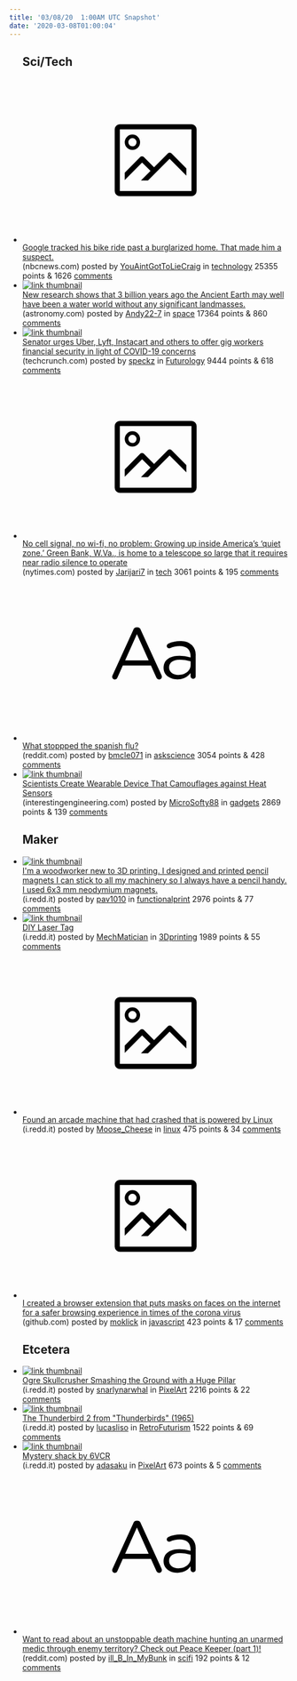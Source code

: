 ```yaml
---
title: '03/08/20  1:00AM UTC Snapshot'
date: '2020-03-08T01:00:04'
---
```

<ul>
<h2>Sci/Tech</h2>

<li><a href='https://www.nbcnews.com/news/us-news/google-tracked-his-bike-ride-past-burglarized-home-made-him-n1151761'><svg version='1.1' viewBox='-34 -14 104 64' preserveAspectRatio='xMidYMid meet' xmlns='http://www.w3.org/2000/svg' xmlns:xlink='http://www.w3.org/1999/xlink'>
    <title>link thumbnail</title>
    <path d='M32,4H4A2,2,0,0,0,2,6V30a2,2,0,0,0,2,2H32a2,2,0,0,0,2-2V6A2,2,0,0,0,32,4ZM4,30V6H32V30Z'></path>
    <path d='M8.92,14a3,3,0,1,0-3-3A3,3,0,0,0,8.92,14Zm0-4.6A1.6,1.6,0,1,1,7.33,11,1.6,1.6,0,0,1,8.92,9.41Z'></path>
    <path d='M22.78,15.37l-5.4,5.4-4-4a1,1,0,0,0-1.41,0L5.92,22.9v2.83l6.79-6.79L16,22.18l-3.75,3.75H15l8.45-8.45L30,24V21.18l-5.81-5.81A1,1,0,0,0,22.78,15.37Z'></path>
    </svg></a><div><div class='linkTitle'><a href='https://www.nbcnews.com/news/us-news/google-tracked-his-bike-ride-past-burglarized-home-made-him-n1151761'>Google tracked his bike ride past a burglarized home. That made him a suspect.</a></div>(nbcnews.com) posted by <a href='https://www.reddit.com/user/YouAintGotToLieCraig'>YouAintGotToLieCraig</a> in <a href='https://www.reddit.com/r/technology'>technology</a> 25355 points & 1626 <a href='https://www.reddit.com/r/technology/comments/fev85o/google_tracked_his_bike_ride_past_a_burglarized/'>comments</a></div></li>

<li><a href='https://astronomy.com/news/2020/03/ancient-earth-may-have-been-a-water-world-without-any-dry-land'><img src='https://b.thumbs.redditmedia.com/JBPbdD1oDYybOs7Ppds9wypkeReB8lB4b5j0PZW5YZE.jpg' alt='link thumbnail'></a><div><div class='linkTitle'><a href='https://astronomy.com/news/2020/03/ancient-earth-may-have-been-a-water-world-without-any-dry-land'>New research shows that 3 billion years ago the Ancient Earth may well have been a water world without any significant landmasses.</a></div>(astronomy.com) posted by <a href='https://www.reddit.com/user/Andy22-7'>Andy22-7</a> in <a href='https://www.reddit.com/r/space'>space</a> 17364 points & 860 <a href='https://www.reddit.com/r/space/comments/fev8na/new_research_shows_that_3_billion_years_ago_the/'>comments</a></div></li>

<li><a href='https://techcrunch.com/2020/03/06/senator-urges-uber-lyft-instacart-and-others-to-offer-gig-workers-financial-security-in-light-of-covid-19-concerns/'><img src='https://b.thumbs.redditmedia.com/AST7XUivvdB_maOsk57TgIdnqqZ4RyeY5vj_hT4m97E.jpg' alt='link thumbnail'></a><div><div class='linkTitle'><a href='https://techcrunch.com/2020/03/06/senator-urges-uber-lyft-instacart-and-others-to-offer-gig-workers-financial-security-in-light-of-covid-19-concerns/'>Senator urges Uber, Lyft, Instacart and others to offer gig workers financial security in light of COVID-19 concerns</a></div>(techcrunch.com) posted by <a href='https://www.reddit.com/user/speckz'>speckz</a> in <a href='https://www.reddit.com/r/Futurology'>Futurology</a> 9444 points & 618 <a href='https://www.reddit.com/r/Futurology/comments/feve8a/senator_urges_uber_lyft_instacart_and_others_to/'>comments</a></div></li>

<li><a href='https://www.nytimes.com/2020/03/06/us/green-bank-west-virginia-quiet-zone.html?action=click&amp;module=Well&amp;pgtype=Homepage&amp;section=US%20News'><svg version='1.1' viewBox='-34 -14 104 64' preserveAspectRatio='xMidYMid meet' xmlns='http://www.w3.org/2000/svg' xmlns:xlink='http://www.w3.org/1999/xlink'>
    <title>link thumbnail</title>
    <path d='M32,4H4A2,2,0,0,0,2,6V30a2,2,0,0,0,2,2H32a2,2,0,0,0,2-2V6A2,2,0,0,0,32,4ZM4,30V6H32V30Z'></path>
    <path d='M8.92,14a3,3,0,1,0-3-3A3,3,0,0,0,8.92,14Zm0-4.6A1.6,1.6,0,1,1,7.33,11,1.6,1.6,0,0,1,8.92,9.41Z'></path>
    <path d='M22.78,15.37l-5.4,5.4-4-4a1,1,0,0,0-1.41,0L5.92,22.9v2.83l6.79-6.79L16,22.18l-3.75,3.75H15l8.45-8.45L30,24V21.18l-5.81-5.81A1,1,0,0,0,22.78,15.37Z'></path>
    </svg></a><div><div class='linkTitle'><a href='https://www.nytimes.com/2020/03/06/us/green-bank-west-virginia-quiet-zone.html?action=click&amp;module=Well&amp;pgtype=Homepage&amp;section=US%20News'>No cell signal, no wi-fi, no problem: Growing up inside America’s ‘quiet zone.’ Green Bank, W.Va., is home to a telescope so large that it requires near radio silence to operate</a></div>(nytimes.com) posted by <a href='https://www.reddit.com/user/Jarijari7'>Jarijari7</a> in <a href='https://www.reddit.com/r/tech'>tech</a> 3061 points & 195 <a href='https://www.reddit.com/r/tech/comments/feu402/no_cell_signal_no_wifi_no_problem_growing_up/'>comments</a></div></li>

<li><a href='https://www.reddit.com/r/askscience/comments/feytfj/what_stoppped_the_spanish_flu/'><svg version='1.1' viewBox='-34 -12 104 64' preserveAspectRatio='xMidYMid slice' xmlns='http://www.w3.org/2000/svg' xmlns:xlink='http://www.w3.org/1999/xlink'>
    <title>text link thumbnail</title>
    <path d='M12.19,8.84a1.45,1.45,0,0,0-1.4-1h-.12a1.46,1.46,0,0,0-1.42,1L1.14,26.56a1.29,1.29,0,0,0-.14.59,1,1,0,0,0,1,1,1.12,1.12,0,0,0,1.08-.77l2.08-4.65h11l2.08,4.59a1.24,1.24,0,0,0,1.12.83,1.08,1.08,0,0,0,1.08-1.08,1.64,1.64,0,0,0-.14-.57ZM6.08,20.71l4.59-10.22,4.6,10.22Z'>
    </path>
    <path d='M32.24,14.78A6.35,6.35,0,0,0,27.6,13.2a11.36,11.36,0,0,0-4.7,1,1,1,0,0,0-.58.89,1,1,0,0,0,.94.92,1.23,1.23,0,0,0,.39-.08,8.87,8.87,0,0,1,3.72-.81c2.7,0,4.28,1.33,4.28,3.92v.5a15.29,15.29,0,0,0-4.42-.61c-3.64,0-6.14,1.61-6.14,4.64v.05c0,2.95,2.7,4.48,5.37,4.48a6.29,6.29,0,0,0,5.19-2.48V26.9a1,1,0,0,0,1,1,1,1,0,0,0,1-1.06V19A5.71,5.71,0,0,0,32.24,14.78Zm-.56,7.7c0,2.28-2.17,3.89-4.81,3.89-1.94,0-3.61-1.06-3.61-2.86v-.06c0-1.8,1.5-3,4.2-3a15.2,15.2,0,0,1,4.22.61Z'>
    </path>
    </svg></a><div><div class='linkTitle'><a href='https://www.reddit.com/r/askscience/comments/feytfj/what_stoppped_the_spanish_flu/'>What stoppped the spanish flu?</a></div>(reddit.com) posted by <a href='https://www.reddit.com/user/bmcle071'>bmcle071</a> in <a href='https://www.reddit.com/r/askscience'>askscience</a> 3054 points & 428 <a href='https://www.reddit.com/r/askscience/comments/feytfj/what_stoppped_the_spanish_flu/'>comments</a></div></li>

<li><a href='https://interestingengineering.com/scientists-create-wearable-device-that-camouflages-against-heat-sensors'><img src='https://b.thumbs.redditmedia.com/Kh5oH45OOQxljUDjI85zYUpOhgo2teVrMZbEziH4ZTQ.jpg' alt='link thumbnail'></a><div><div class='linkTitle'><a href='https://interestingengineering.com/scientists-create-wearable-device-that-camouflages-against-heat-sensors'>Scientists Create Wearable Device That Camouflages against Heat Sensors</a></div>(interestingengineering.com) posted by <a href='https://www.reddit.com/user/MicroSofty88'>MicroSofty88</a> in <a href='https://www.reddit.com/r/gadgets'>gadgets</a> 2869 points & 139 <a href='https://www.reddit.com/r/gadgets/comments/feyd7j/scientists_create_wearable_device_that/'>comments</a></div></li>

<h2>Maker</h2>

<li><a href='https://i.redd.it/3wz3efotc9l41.jpg'><img src='https://b.thumbs.redditmedia.com/GsdS5kRBoVs0HxU41wJDchVLhl1dHCg5QK2Dnf7ClLQ.jpg' alt='link thumbnail'></a><div><div class='linkTitle'><a href='https://i.redd.it/3wz3efotc9l41.jpg'>I'm a woodworker new to 3D printing. I designed and printed pencil magnets I can stick to all my machinery so I always have a pencil handy. I used 6x3 mm neodymium magnets.</a></div>(i.redd.it) posted by <a href='https://www.reddit.com/user/pav1010'>pav1010</a> in <a href='https://www.reddit.com/r/functionalprint'>functionalprint</a> 2976 points & 77 <a href='https://www.reddit.com/r/functionalprint/comments/fevm3b/im_a_woodworker_new_to_3d_printing_i_designed_and/'>comments</a></div></li>

<li><a href='https://i.redd.it/c0l8jocux9l41.jpg'><img src='https://b.thumbs.redditmedia.com/BCa7WtW1-I7XTCSBt5MXHmttUDz1C6A1_G2FaxJSpRw.jpg' alt='link thumbnail'></a><div><div class='linkTitle'><a href='https://i.redd.it/c0l8jocux9l41.jpg'>DIY Laser Tag</a></div>(i.redd.it) posted by <a href='https://www.reddit.com/user/MechMatician'>MechMatician</a> in <a href='https://www.reddit.com/r/3Dprinting'>3Dprinting</a> 1989 points & 55 <a href='https://www.reddit.com/r/3Dprinting/comments/fex407/diy_laser_tag/'>comments</a></div></li>

<li><a href='https://i.redd.it/fjea6yp4qal41.jpg'><svg version='1.1' viewBox='-34 -14 104 64' preserveAspectRatio='xMidYMid meet' xmlns='http://www.w3.org/2000/svg' xmlns:xlink='http://www.w3.org/1999/xlink'>
    <title>link thumbnail</title>
    <path d='M32,4H4A2,2,0,0,0,2,6V30a2,2,0,0,0,2,2H32a2,2,0,0,0,2-2V6A2,2,0,0,0,32,4ZM4,30V6H32V30Z'></path>
    <path d='M8.92,14a3,3,0,1,0-3-3A3,3,0,0,0,8.92,14Zm0-4.6A1.6,1.6,0,1,1,7.33,11,1.6,1.6,0,0,1,8.92,9.41Z'></path>
    <path d='M22.78,15.37l-5.4,5.4-4-4a1,1,0,0,0-1.41,0L5.92,22.9v2.83l6.79-6.79L16,22.18l-3.75,3.75H15l8.45-8.45L30,24V21.18l-5.81-5.81A1,1,0,0,0,22.78,15.37Z'></path>
    </svg></a><div><div class='linkTitle'><a href='https://i.redd.it/fjea6yp4qal41.jpg'>Found an arcade machine that had crashed that is powered by Linux</a></div>(i.redd.it) posted by <a href='https://www.reddit.com/user/Moose_Cheese'>Moose_Cheese</a> in <a href='https://www.reddit.com/r/linux'>linux</a> 475 points & 34 <a href='https://www.reddit.com/r/linux/comments/fezeve/found_an_arcade_machine_that_had_crashed_that_is/'>comments</a></div></li>

<li><a href='https://github.com/moklick/face-mask-browser-extension'><svg version='1.1' viewBox='-34 -14 104 64' preserveAspectRatio='xMidYMid meet' xmlns='http://www.w3.org/2000/svg' xmlns:xlink='http://www.w3.org/1999/xlink'>
    <title>link thumbnail</title>
    <path d='M32,4H4A2,2,0,0,0,2,6V30a2,2,0,0,0,2,2H32a2,2,0,0,0,2-2V6A2,2,0,0,0,32,4ZM4,30V6H32V30Z'></path>
    <path d='M8.92,14a3,3,0,1,0-3-3A3,3,0,0,0,8.92,14Zm0-4.6A1.6,1.6,0,1,1,7.33,11,1.6,1.6,0,0,1,8.92,9.41Z'></path>
    <path d='M22.78,15.37l-5.4,5.4-4-4a1,1,0,0,0-1.41,0L5.92,22.9v2.83l6.79-6.79L16,22.18l-3.75,3.75H15l8.45-8.45L30,24V21.18l-5.81-5.81A1,1,0,0,0,22.78,15.37Z'></path>
    </svg></a><div><div class='linkTitle'><a href='https://github.com/moklick/face-mask-browser-extension'>I created a browser extension that puts masks on faces on the internet for a safer browsing experience in times of the corona virus</a></div>(github.com) posted by <a href='https://www.reddit.com/user/moklick'>moklick</a> in <a href='https://www.reddit.com/r/javascript'>javascript</a> 423 points & 17 <a href='https://www.reddit.com/r/javascript/comments/fev8ub/i_created_a_browser_extension_that_puts_masks_on/'>comments</a></div></li>

<h2>Etcetera</h2>

<li><a href='https://i.redd.it/jlb6zy4xm9l41.gif'><img src='https://a.thumbs.redditmedia.com/-svTrp5DheBQUvEIiF7vG_Rx0blPfzusvY8Eo0632E0.jpg' alt='link thumbnail'></a><div><div class='linkTitle'><a href='https://i.redd.it/jlb6zy4xm9l41.gif'>Ogre Skullcrusher Smashing the Ground with a Huge Pillar</a></div>(i.redd.it) posted by <a href='https://www.reddit.com/user/snarlynarwhal'>snarlynarwhal</a> in <a href='https://www.reddit.com/r/PixelArt'>PixelArt</a> 2216 points & 22 <a href='https://www.reddit.com/r/PixelArt/comments/few9xy/ogre_skullcrusher_smashing_the_ground_with_a_huge/'>comments</a></div></li>

<li><a href='https://i.redd.it/6qd6z7vxh6l41.png'><img src='https://a.thumbs.redditmedia.com/9aNmMYUaXwwFjnaumbOOqwcH8jEeO5g4CTA3Sypnnr0.jpg' alt='link thumbnail'></a><div><div class='linkTitle'><a href='https://i.redd.it/6qd6z7vxh6l41.png'>The Thunderbird 2 from "Thunderbirds" (1965)</a></div>(i.redd.it) posted by <a href='https://www.reddit.com/user/lucasliso'>lucasliso</a> in <a href='https://www.reddit.com/r/RetroFuturism'>RetroFuturism</a> 1522 points & 69 <a href='https://www.reddit.com/r/RetroFuturism/comments/feq4fc/the_thunderbird_2_from_thunderbirds_1965/'>comments</a></div></li>

<li><a href='https://i.redd.it/w50r6pgo57l41.gif'><img src='https://b.thumbs.redditmedia.com/MgKOyDe1K50P-fsww5QwHrXyOCGzK7YMjwZOW-9uO9g.jpg' alt='link thumbnail'></a><div><div class='linkTitle'><a href='https://i.redd.it/w50r6pgo57l41.gif'>Mystery shack by 6VCR</a></div>(i.redd.it) posted by <a href='https://www.reddit.com/user/adasaku'>adasaku</a> in <a href='https://www.reddit.com/r/PixelArt'>PixelArt</a> 673 points & 5 <a href='https://www.reddit.com/r/PixelArt/comments/feri8y/mystery_shack_by_6vcr/'>comments</a></div></li>

<li><a href='https://www.reddit.com/r/scifi/comments/few2d2/want_to_read_about_an_unstoppable_death_machine/'><svg version='1.1' viewBox='-34 -12 104 64' preserveAspectRatio='xMidYMid slice' xmlns='http://www.w3.org/2000/svg' xmlns:xlink='http://www.w3.org/1999/xlink'>
    <title>text link thumbnail</title>
    <path d='M12.19,8.84a1.45,1.45,0,0,0-1.4-1h-.12a1.46,1.46,0,0,0-1.42,1L1.14,26.56a1.29,1.29,0,0,0-.14.59,1,1,0,0,0,1,1,1.12,1.12,0,0,0,1.08-.77l2.08-4.65h11l2.08,4.59a1.24,1.24,0,0,0,1.12.83,1.08,1.08,0,0,0,1.08-1.08,1.64,1.64,0,0,0-.14-.57ZM6.08,20.71l4.59-10.22,4.6,10.22Z'>
    </path>
    <path d='M32.24,14.78A6.35,6.35,0,0,0,27.6,13.2a11.36,11.36,0,0,0-4.7,1,1,1,0,0,0-.58.89,1,1,0,0,0,.94.92,1.23,1.23,0,0,0,.39-.08,8.87,8.87,0,0,1,3.72-.81c2.7,0,4.28,1.33,4.28,3.92v.5a15.29,15.29,0,0,0-4.42-.61c-3.64,0-6.14,1.61-6.14,4.64v.05c0,2.95,2.7,4.48,5.37,4.48a6.29,6.29,0,0,0,5.19-2.48V26.9a1,1,0,0,0,1,1,1,1,0,0,0,1-1.06V19A5.71,5.71,0,0,0,32.24,14.78Zm-.56,7.7c0,2.28-2.17,3.89-4.81,3.89-1.94,0-3.61-1.06-3.61-2.86v-.06c0-1.8,1.5-3,4.2-3a15.2,15.2,0,0,1,4.22.61Z'>
    </path>
    </svg></a><div><div class='linkTitle'><a href='https://www.reddit.com/r/scifi/comments/few2d2/want_to_read_about_an_unstoppable_death_machine/'>Want to read about an unstoppable death machine hunting an unarmed medic through enemy territory? Check out Peace Keeper (part 1)!</a></div>(reddit.com) posted by <a href='https://www.reddit.com/user/ill_B_In_MyBunk'>ill_B_In_MyBunk</a> in <a href='https://www.reddit.com/r/scifi'>scifi</a> 192 points & 12 <a href='https://www.reddit.com/r/scifi/comments/few2d2/want_to_read_about_an_unstoppable_death_machine/'>comments</a></div></li>

</ul>
